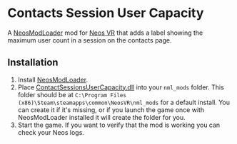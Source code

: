 Contacts Session User Capacity
===========================

A [NeosModLoader](https://github.com/zkxs/NeosModLoader) mod for [Neos VR](https://neos.com/) that adds a label showing the maximum user count in a session on the contacts page.

## Installation
1. Install [NeosModLoader](https://github.com/zkxs/NeosModLoader).
2. Place [ContactSessionsUserCapacity.dll](https://github.com/Banane9/NeosContactSessionsUserCapacity/releases/latest/download/ContactSessionsUserCapacity.dll) into your `nml_mods` folder. This folder should be at `C:\Program Files (x86)\Steam\steamapps\common\NeosVR\nml_mods` for a default install. You can create it if it's missing, or if you launch the game once with NeosModLoader installed it will create the folder for you.
3. Start the game. If you want to verify that the mod is working you can check your Neos logs.
